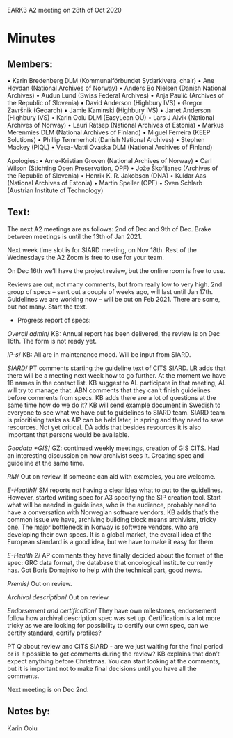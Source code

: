 EARK3 A2 meeting on 28th of Oct 2020

# Minutes

## Members:

• Karin Bredenberg DLM (Kommunalförbundet Sydarkivera, chair)
• Ane Hovdan (National Archives of Norway)
• Anders Bo Nielsen (Danish National Archives)
• Audun Lund (Swiss Federal Archives)
• Anja Paulič (Archives of the Republic of Slovenia) 
• David Anderson (Highbury IVS)
• Gregor Završnik (Geoarch)
• Jamie Kaminski (Highbury IVS)
• Janet Anderson (Highbury IVS)
• Karin Oolu DLM (EasyLean OÜ)
• Lars J Alvik (National Archives of Norway)
• Lauri Rätsep (National Archives of Estonia)
• Markus Merenmies DLM (National Archives of Finland)
• Miguel Ferreira (KEEP Solutions)
• Phillip Tømmerholt (Danish National Archives)
• Stephen Mackey (PIQL)
• Vesa-Matti Ovaska DLM (National Archives of Finland)

Apologies: 
• Arne-Kristian Groven (National Archives of Norway) 
• Carl Wilson (Stichting Open Preservation, OPF)
• Jože Škofljanec (Archives of the Republic of Slovenia)
• Henrik K. R. Jakobson (DNA)
• Kuldar Aas (National Archives of Estonia)
• Martin Speller (OPF) 
• Sven Schlarb (Austrian Institute of Technology)



## Text: 

The next A2 meetings are as follows: 2nd of Dec and 9th of Dec. Brake between meetings is until the 13th of Jan 2021. 

Next week time slot is for SIARD meeting, on Nov 18th. Rest of the Wednesdays the A2 Zoom is free to use for your team. 

On Dec 16th we’ll have the project review, but the online room is free to use. 

Reviews are out, not many comments, but from really low to very high.  2nd group of specs – sent out a couple of weeks ago, will last until  Jan 17th. Guidelines we are working now – will be out on Feb 2021. There are some, but not many. Start the text. 

- Progress report of specs:

*Overall admin*/ KB: Annual report has been delivered, the review is on Dec 16th. The form is not ready yet. 

*IP-s*/ KB: All are in maintenance mood. Will be input from SIARD.

*SIARD*/ PT comments starting the guideline text of CITS SIARD. LR adds that there will be a meeting next week how to go further. At the moment we have 18 names in the contact list. KB suggest to AL participate in that meeting, AL will try to manage that. 
ABN comments that they can't finish guidelines before comments from specs. KB adds there are a lot of questions at the same time how do we do it? KB will send example document in Swedish to everyone to see what we have put to guidelines to SIARD team. SIARD team is prioritising tasks as AIP can be held later, in spring and they need to save resources.  Not yet critical. DA adds that besides resources it is also important that persons would be available. 

*Geodata +GIS*/ GZ: continued weekly meetings, creation of GIS CITS. Had an interesting discussion on how archivist sees it. Creating spec and guideline at the same time. 

*RM*/ Out on review. If someone can aid with examples, you are welcome.

*E-Heatlh1*/ SM reports not having a clear idea what to put to the guidelines. However, started writing spec for A3 specifying the SIP creation tool. Start what will be needed in guidelines, who is the audience, probably need to have a conversation with Norwegian software vendors. KB adds that’s the common issue we have, archiving building block means archivists, tricky one. The major bottleneck in Norway is software vendors, who are developing their own specs. It is a global market, the overall idea of the European standard is a good idea, but we have to make it easy for them.  

*E-Health 2*/ AP comments they have finally decided about the format of the spec: GRC data format, the database that oncological institute currently has. Got Boris  Domajnko to help with the technical part, good news.  

*Premis*/ Out on review. 

*Archival description*/ Out on review.

*Endorsement and certification*/ They have own milestones, endorsement follow how archival description spec was set up. Certification is a lot more tricky as we are looking for possibility to certify our own spec, can we certify standard, certify profiles? 

PT Q about review and CITS SIARD - are we just waiting for the final period or is it possible to get comments during the review? KB explains that don’t expect anything before Christmas. You can start looking at the comments, but it is important not to make final decisions until you have all the comments. 


Next meeting is on Dec 2nd.

## Notes by: 

Karin Oolu
